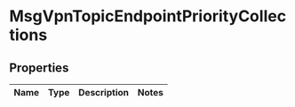 
# MsgVpnTopicEndpointPriorityCollections

## Properties
Name | Type | Description | Notes
------------ | ------------- | ------------- | -------------



